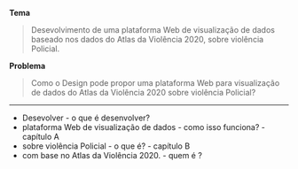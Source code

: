 **Tema**
> Desevolvimento de uma plataforma Web de visualização de dados baseado nos dados do Atlas da Violência 2020, sobre violência Policial.

**Problema**
> Como o Design pode propor uma plataforma Web para visualização de dados do Atlas da Violência 2020 sobre violência Policial?

----

* Desevolver - o que é desenvolver?
* plataforma Web de visualização de dados - como isso funciona? - capítulo A
* sobre violência Policial - o que é? - capítulo B
* com base no Atlas da Violência 2020. - quem é ?

